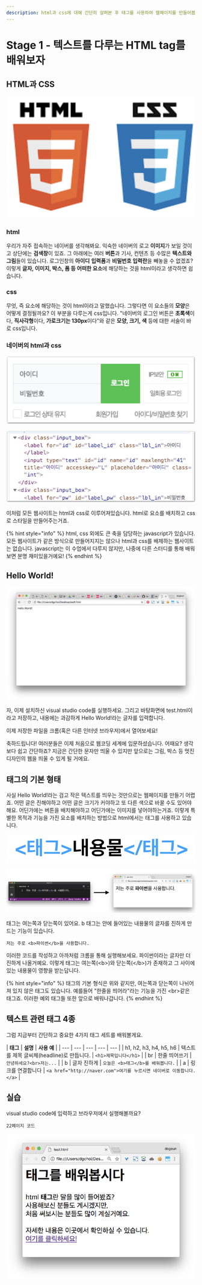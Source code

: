 ```yaml
---
description: html과 css에 대해 간단히 살펴본 후 태그를 사용하여 웹페이지를 만들어봅시다.
---
```


# Stage 1 - 텍스트를 다루는 HTML tag를 배워보자

## HTML과 CSS

![1991&#xB144; &#xACBD; &#xB9CC;&#xB4E4;&#xC5B4;&#xC9C4; &#xD6C4; &#xACC4;&#xC18D;&#xD558;&#xC5EC; &#xBC1C;&#xC804;&#xB418;&#xC5B4;&#xC628; &#xADDC;&#xCE59;&#xC774;&#xC790; &#xAE30;&#xC220;](../.gitbook/assets/image%20%286%29.png)

### html

우리가 자주 접속하는 네이버를 생각해봐요. 익숙한 네이버의 로고 **이미지**가 보일 것이고 상단에는 **검색창**이 있죠. 그 아래에는 여러 **버튼**과 기사, 컨텐츠 등 수많은 **텍스트와 그림**들이 있습니다. 로그인창의 **아이디** **입력폼**과 **비밀번호 입력란**을 빼놓을 수 없겠죠? 이렇게 **글자, 이미지, 박스, 폼 등 어떠한 요소**에 해당하는 것을 html이라고 생각하면 쉽습니다.

### css

무엇, 즉 요소에 해당하는 것이 html이라고 말했습니다. 그렇다면 이 요소들의 **모양**은 어떻게 결정될까요? 이 부분을 다루는게 css입니다. "네이버의 로그인 버튼은 **초록색**이다, **직사각형**이다, **가로크기는 130px**이다"와 같은 **모양, 크기, 색** 등에 대한 서술이 바로 css입니다.

### 네이버의 html과 css

![&#xB124;&#xC774;&#xBC84;&#xC758; &#xB85C;&#xADF8;&#xC778;&#xCC3D;](../.gitbook/assets/image%20%287%29.png)

![&#xB124;&#xC774;&#xBC84;&#xC758; &#xD398;&#xC774;&#xC9C0; &#xC18C;&#xC2A4;&#xCF54;&#xB4DC;](../.gitbook/assets/image%20%2813%29.png)

  
이처럼 모든 웹사이트는 html과 css로 이루어져있습니다. html로 요소를 배치하고 css로 스타일을 만들어주는거죠.

{% hint style="info" %}
html, css 외에도 큰 축을 담당하는 javascript가 있습니다. 모든 웹사이트가 같은 방식으로 만들어지지는 않으나 html과 css를 배제하는 웹사이트는 없습니다. javascript는 이 수업에서 다루지 않지만, 나중에 다른 스터디를 통해 배워보면 분명 재미있을거예요!
{% endhint %}

## Hello World!

![&#xC6F9;&#xC5D0; Hello World! &#xB744;&#xC6CC;&#xBCF4;&#xC790;!](../.gitbook/assets/image%20%2814%29.png)

자, 이제 설치하신 visual studio code를 실행하세요. 그리고 바탕화면에 test.html이라고 저장하고, 내용에는 과감하게 Hello World!라는 글자를 입력합니다.

이제 저장한 파일을 크롬\(혹은 다른 인터넷 브라우저\)에서 열어보세요!

축하드립니다! 여러분들은 이제 처음으로 웹코딩 세계에 입문하셨습니다. 어때요? 생각보다 쉽고 간단하죠? 지금은 간단한 문자만 띄울 수 있지만 앞으로는 그림, 박스 등 멋진 디자인의 웹을 띄울 수 있게 될 거에요.

## 태그의 기본 형태

사실 Hello World!라는 검고 작은 텍스트를 띄우는 것만으로는 웹페이지를 만들기 어렵죠. 어떤 글은 진해야하고 어떤 글은 크기가 커야하고 또 다른 색으로 바꿀 수도 있어야 해요. 어딘가에는 버튼을 배치해야하고 어딘가에는 이미지를 넣어야하는거죠. 이렇게 특별한 목적과 기능을 가진 요소를 배치하는 방법으로 html에서는 태그를 사용하고 있습니다.

![&#xD0DC;&#xADF8;&#xC758; &#xAE30;&#xBCF8;&#xC801;&#xC778; &#xC0AC;&#xC6A9;&#xBC95;](../.gitbook/assets/image%20%2816%29.png)

![&#xC608;&#xC81C;](../.gitbook/assets/image%20%285%29.png)

  
태그는 여는쪽과 닫는쪽이 있어요. b 태그는 안에 들어있는 내용물의 글자를 진하게 만드는 기능이 있습니다.

```markup
저는 주로 <b>파이썬</b>을 사용합니다.
```

이러한 코드를 작성하고 아까처럼 크롬을 통해 실행해보세요. 파이썬이라는 글자만 더 진하게 나올거예요. 이렇게 태그는 여는쪽\(&lt;b&gt;\)와 닫는쪽\(&lt;/b&gt;\)가 존재하고 그 사이에 있는 내용물이 영향을 받는답니다.

{% hint style="info" %}
태그의 기본 형식은 위와 같지만, 여는쪽과 닫는쪽이 나뉘어져 있지 않은 태그도 있습니다. 예를들어 "한줄을 띄어라"라는 기능을 가진 &lt;br&gt;같은 태그죠. 이러한 예외 태그들 또한 앞으로 배워나갑니다.
{% endhint %}

## 텍스트 관련 태그 4종

그럼 지금부터 간단하고 중요한 4가지 태그 세트를 배워볼게요.

| **태그** | **설명** | **사용 예** |
| --- | --- | --- | --- | --- |
| h1, h2, h3, h4, h5, h6 | 텍스트를 제목 글씨체\(headline\)로 만듭니다. | `<h1>제목입니다</h1>` |
| br | 한줄 띄어쓰기 | `안녕하세요?<br>저는...` |
| b | 글자 진하게 | `오늘은 <b>태그</b>를 배워봅니다.` |
| a | 링크를 연결합니다 | `<a href="http://naver.com">여기를 누르시면 네이버로 이동합니다.</a>` |

## 실습

visual studio code에 입력하고 브라우저에서 실행해볼까요?

```text
22페이지 코드
```

![&#xACB0;&#xACFC;&#xBB3C;](../.gitbook/assets/image%20%2819%29.png)




